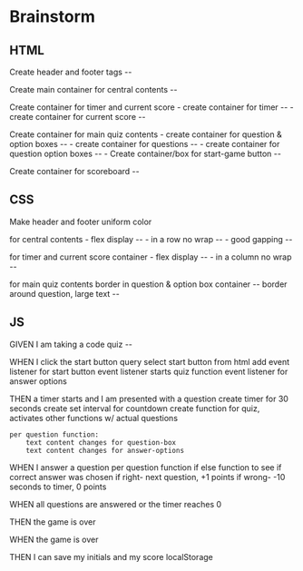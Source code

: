 # Brainstorm

## HTML

Create header and footer tags --

Create main container for central contents --

Create container for timer and current score 
    - create container for timer --
    - create container for current score --

Create container for main quiz contents
    - create container for question & option boxes --
    - create container for questions --
    - create container for question option boxes --
    - Create container/box for start-game button --

Create container for scoreboard --

## CSS

Make header and footer uniform color

for central contents
    - flex display --
    - in a row no wrap --
    - good gapping --

for timer and current score container
    - flex display --
    - in a column no wrap --

for main quiz contents
  border in question & option box container --
      border around question, large text --

## JS

GIVEN I am taking a code quiz --

WHEN I click the start button
    query select start button from html
    add event listener for start button
    event listener starts quiz function
    event listener for answer options

THEN a timer starts and I am presented with a question
    create timer for 30 seconds
    create set interval for countdown
    create function for quiz, activates other functions w/ actual questions

    per question function:
        text content changes for question-box
        text content changes for answer-options

WHEN I answer a question
    per question function
        if else function to see if correct answer was chosen
            if right- next question, +1 points
            if wrong- -10 seconds to timer, 0 points

WHEN all questions are answered or the timer reaches 0

THEN the game is over

WHEN the game is over

THEN I can save my initials and my score
    localStorage
